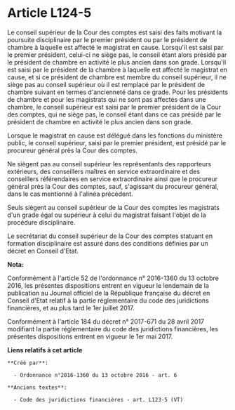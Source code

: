 # Article L124-5

Le conseil supérieur de la Cour des comptes est saisi des faits motivant la poursuite disciplinaire par le premier président
ou par le président de chambre à laquelle est affecté le magistrat en cause. Lorsqu'il est saisi par le premier président,
celui-ci ne siège pas, le conseil étant alors présidé par le président de chambre en activité le plus ancien dans son grade.
Lorsqu'il est saisi par le président de la chambre à laquelle est affecté le magistrat en cause, et si ce président de
chambre est membre du conseil supérieur, il ne siège pas au conseil supérieur où il est remplacé par le président de chambre
suivant en termes d'ancienneté dans ce grade. Pour les présidents de chambre et pour les magistrats qui ne sont pas affectés
dans une chambre, le conseil supérieur est saisi par le premier président de la Cour des comptes, qui ne siège pas, le
conseil étant dans ce cas présidé par le président de chambre en activité le plus ancien dans son grade.

Lorsque le magistrat en cause est délégué dans les fonctions du ministère public, le conseil supérieur, saisi par le premier
président, est présidé par le procureur général près la Cour des comptes.

Ne siègent pas au conseil supérieur les représentants des rapporteurs extérieurs, des conseillers maîtres en service
extraordinaire et des conseillers référendaires en service extraordinaire ainsi que le procureur général près la Cour des
comptes, sauf, s'agissant du procureur général, dans le cas mentionné à l'alinéa précédent.

Seuls siègent au conseil supérieur de la Cour des comptes les magistrats d'un grade égal ou supérieur à celui du magistrat
faisant l'objet de la procédure disciplinaire.

Le secrétariat du conseil supérieur de la Cour des comptes statuant en formation disciplinaire est assuré dans des conditions
définies par un décret en Conseil d'Etat.

**Nota:**

Conformément à l'article 52 de l'ordonnance n° 2016-1360 du 13 octobre 2016, les présentes dispositions entrent en vigueur le
lendemain de la publication au Journal officiel de la République française du décret en Conseil d'Etat relatif à la partie
réglementaire du code des juridictions financières, et au plus tard le 1er juillet 2017.

Conformément à l'article 184 du décret n° 2017-671 du 28 avril 2017 modifiant la partie réglementaire du code des
juridictions financières, les présentes dispositions entrent en vigueur le 1er mai 2017.

**Liens relatifs à cet article**

	**Créé par**:

	  - Ordonnance n°2016-1360 du 13 octobre 2016 - art. 6

	**Anciens textes**:

	  - Code des juridictions financières - art. L123-5 (VT)
